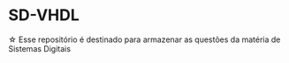 # SD-VHDL

☆ Esse repositório é destinado para armazenar as questões da matéria de Sistemas Digitais 
